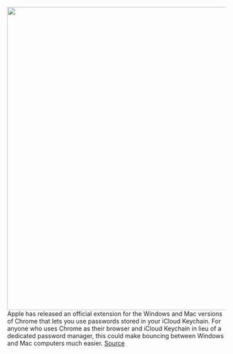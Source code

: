 <img src='https://cdn.vox-cdn.com/thumbor/gX7OSC1LE9RuirsyZTVCd38fe-8=/0x0:750x500/1200x800/filters:focal(315x190:435x310)/cdn.vox-cdn.com/uploads/chorus_image/image/68749507/chrome.0.jpg' width='700px' /><br/>
Apple has released an official extension for the Windows and Mac versions of Chrome that lets you use passwords stored in your iCloud Keychain. For anyone who uses Chrome as their browser and iCloud Keychain in lieu of a dedicated password manager, this could make bouncing between Windows and Mac computers much easier.
<a href='https://www.theverge.com/2021/1/31/22259720/apple-icloud-passwords-chrome-browser-extension-released'> Source <a/>